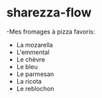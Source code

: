 # sharezza-flow
-Mes fromages à pizza favoris:
* La mozarella
* L'emmental
* Le chèvre
* Le bleu
* Le parmesan
* La ricota
* Le reblochon

 